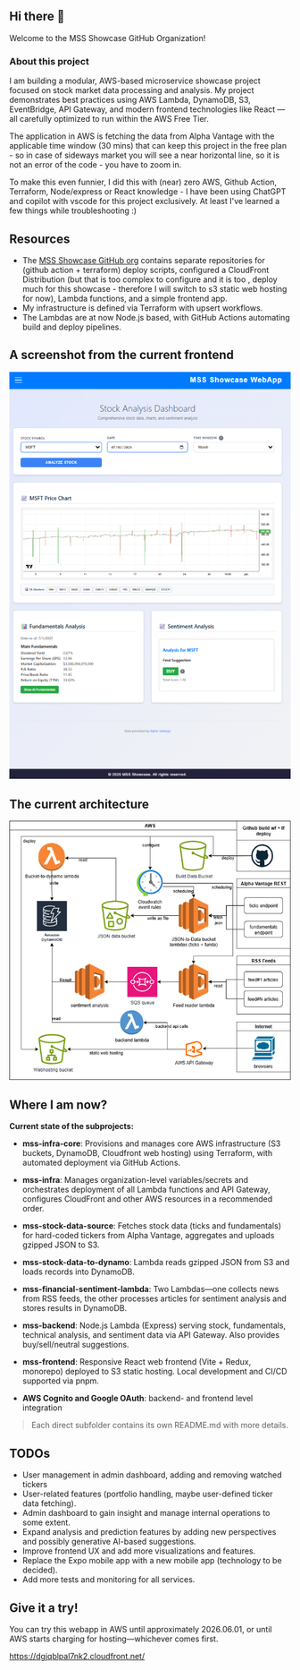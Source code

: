 ## Hi there 👋

Welcome to the MSS Showcase GitHub Organization!

### About this project
I am building a modular, AWS-based microservice showcase project focused on stock market data processing and analysis. My project demonstrates best practices using AWS Lambda, DynamoDB, S3, EventBridge, API Gateway, and modern frontend technologies like React — all carefully optimized to run within the AWS Free Tier.

The application in AWS is fetching the data from Alpha Vantage with the applicable time window (30 mins) that can keep this project in the free plan - so in case of sideways market you will see a near horizontal line, so it is not an error of the code - you have to zoom in.

To make this even funnier, I did this with (near) zero AWS, Github Action, Terraform, Node/express or React knowledge - I have been using ChatGPT and copilot with vscode for this project exclusively. At least I've learned a few things while troubleshooting :)

## Resources
- The [MSS Showcase GitHub org](https://github.com/mss-showcase) contains separate repositories for (github action + terraform) deploy scripts, configured a CloudFront Distribution (but that is too complex to configure and it is too , deploy much for this showcase - therefore I will switch to s3 static web hosting for now), Lambda functions, and a simple frontend app.
- My infrastructure is defined via Terraform with upsert workflows.
- The Lambdas are at now Node.js based, with GitHub Actions automating build and deploy pipelines.  

## A screenshot from the current frontend

![webapp screenshot](mss-webapp.png)

## The current architecture

![Architecture](mss-showcase-arch.png)

## Where I am now?


**Current state of the subprojects:**

- **mss-infra-core**: Provisions and manages core AWS infrastructure (S3 buckets, DynamoDB, Cloudfront web hosting) using Terraform, with automated deployment via GitHub Actions.
- **mss-infra**: Manages organization-level variables/secrets and orchestrates deployment of all Lambda functions and API Gateway, configures CloudFront and other AWS resources in a recommended order.
- **mss-stock-data-source**: Fetches stock data (ticks and fundamentals) for hard-coded tickers from Alpha Vantage, aggregates and uploads gzipped JSON to S3.
- **mss-stock-data-to-dynamo**: Lambda reads gzipped JSON from S3 and loads records into DynamoDB.
- **mss-financial-sentiment-lambda**: Two Lambdas—one collects news from RSS feeds, the other processes articles for sentiment analysis and stores results in DynamoDB.
- **mss-backend**: Node.js Lambda (Express) serving stock, fundamentals, technical analysis, and sentiment data via API Gateway. Also provides buy/sell/neutral suggestions.
- **mss-frontend**: Responsive React web frontend (Vite + Redux, monorepo) deployed to S3 static hosting. Local development and CI/CD supported via pnpm.

- **AWS Cognito and Google OAuth**: backend- and frontend level integration

> Each direct subfolder contains its own README.md with more details.

## TODOs

* User management in admin dashboard, adding and removing watched tickers
* User-related features (portfolio handling, maybe user-defined ticker data fetching).
* Admin dashboard to gain insight and manage internal operations to some extent.
* Expand analysis and prediction features by adding new perspectives and possibly generative AI-based suggestions.
* Improve frontend UX and add more visualizations and features.
* Replace the Expo mobile app with a new mobile app (technology to be decided).
* Add more tests and monitoring for all services.

## Give it a try!

You can try this webapp in AWS until approximately 2026.06.01, or until AWS starts charging for hosting—whichever comes first.

https://dgjqblpal7nk2.cloudfront.net/
